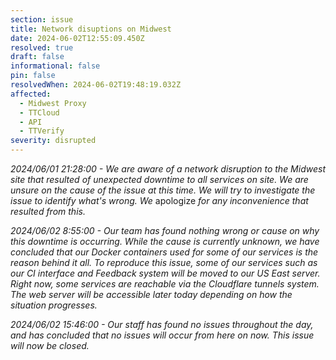 ```yaml
---
section: issue
title: Network disuptions on Midwest
date: 2024-06-02T12:55:09.450Z
resolved: true
draft: false
informational: false
pin: false
resolvedWhen: 2024-06-02T19:48:19.032Z
affected:
  - Midwest Proxy
  - TTCloud
  - API
  - TTVerify
severity: disrupted
---
```

*2024/06/01 21:28:00 - We are aware of a network disruption to the Midwest site that resulted of unexpected downtime to all services on site. We are unsure on the cause of the issue at this time. We will try to investigate the issue to identify what's wrong. We* apologize *for any inconvenience that resulted from this.*

*2024/06/02 8:55:00 - Our team has found nothing wrong or cause on why this downtime is occurring. While the cause is currently unknown, we have concluded that our Docker containers used for some of our services is the reason behind it all. To reproduce this issue, some of our services such as our CI interface and Feedback system will be moved to our US East server. Right now, some services are reachable via the Cloudflare tunnels system. The web server will be accessible later today depending on how the situation progresses.*

*2024/06/02 15:46:00 - Our staff has found no issues throughout the day, and has concluded that no issues will occur from here on now. This issue will now be closed.*